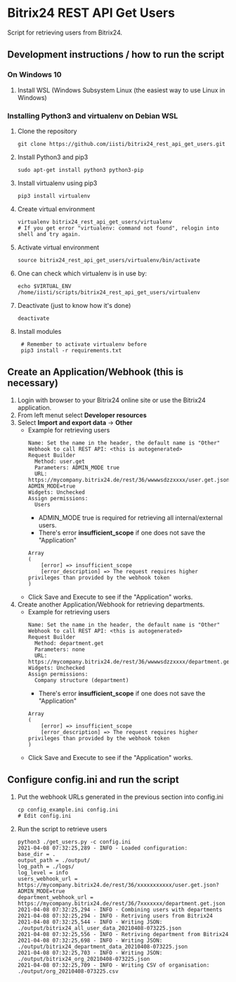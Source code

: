 # Bitrix24 REST API Get Users
Script for retrieving users from Bitrix24.

## Development instructions / how to run the script
### On Windows 10
1. Install WSL (Windows Subsystem Linux (the easiest way to use Linux in Windows)

### Installing Python3 and virtualenv on Debian WSL
1. Clone the repository

       git clone https://github.com/iisti/bitrix24_rest_api_get_users.git
1. Install Python3 and pip3

       sudo apt-get install python3 python3-pip
1. Install virtualenv using pip3

       pip3 install virtualenv
1. Create virtual environment

       virtualenv bitrix24_rest_api_get_users/virtualenv
       # If you get error "virtualenv: command not found", relogin into shell and try again.
1. Activate virtual environment

       source bitrix24_rest_api_get_users/virtualenv/bin/activate
1. One can check which virtualenv is in use by:

       echo $VIRTUAL_ENV
       /home/iisti/scripts/bitrix24_rest_api_get_users/virtualenv
1. Deactivate (just to know how it's done)

       deactivate

1. Install modules

        # Remember to activate virtualenv before
        pip3 install -r requirements.txt



## Create an Application/Webhook (this is necessary)
1. Login with browser to your Bitrix24 online site or use the Bitrix24 application.
1. From left menut select **Developer resources**
1. Select **Import and export data** -> **Other**
    * Example for retrieving users
      ~~~
      Name: Set the name in the header, the default name is "Other"
      Webhook to call REST API: <this is autogenerated>
      Request Builder
        Method: user.get
        Parameters: ADMIN_MODE true
        URL: https://mycompany.bitrix24.de/rest/36/wwwwsdzzxxxx/user.get.json?ADMIN_MODE=true
      Widgets: Unchecked
      Assign permissions:
        Users
      ~~~
         * ADMIN_MODE true is required for retrieving all internal/external users.
         * There's error **insufficient_scope** if one does not save the "Application"
         ~~~
         Array
         (
             [error] => insufficient_scope
             [error_description] => The request requires higher privileges than provided by the webhook token
         )
         ~~~
    * Click Save and Execute to see if the "Application" works.
1. Create another Application/Webhook for retrieving departments.
    * Example for retrieving users
      ~~~
      Name: Set the name in the header, the default name is "Other"
      Webhook to call REST API: <this is autogenerated>
      Request Builder
        Method: department.get
        Parameters: none
        URL: https://mycompany.bitrix24.de/rest/36/wwwwsdzzxxxx/department.get.json
      Widgets: Unchecked
      Assign permissions:
        Company structure (department)
      ~~~
         * There's error **insufficient_scope** if one does not save the "Application"
         ~~~
         Array
         (
             [error] => insufficient_scope
             [error_description] => The request requires higher privileges than provided by the webhook token
         )
         ~~~
    * Click Save and Execute to see if the "Application" works.

## Configure config.ini and run the script
1. Put the webhook URLs generated in the previous section into config.ini
    ~~~
    cp config_example.ini config.ini
    # Edit config.ini
    ~~~
1. Run the script to retrieve users
    ~~~
    python3 ./get_users.py -c config.ini
    2021-04-08 07:32:25,289 - INFO - Loaded configuration:
    base_dir = .
    output_path = ./output/
    log_path = ./logs/
    log_level = info
    users_webhook_url = https://mycompany.bitrix24.de/rest/36/xxxxxxxxxxx/user.get.json?ADMIN_MODE=true
    department_webhook_url = https://mycompany.bitrix24.de/rest/36/7xxxxxxx/department.get.json
    2021-04-08 07:32:25,294 - INFO - Combining users with departments
    2021-04-08 07:32:25,294 - INFO - Retriving users from Bitrix24
    2021-04-08 07:32:25,544 - INFO - Writing JSON: ./output/bitrix24_all_user_data_20210408-073225.json
    2021-04-08 07:32:25,556 - INFO - Retriving department from Bitrix24
    2021-04-08 07:32:25,698 - INFO - Writing JSON: ./output/bitrix24_department_data_20210408-073225.json
    2021-04-08 07:32:25,703 - INFO - Writing JSON: ./output/bitrix24_org_20210408-073225.json
    2021-04-08 07:32:25,709 - INFO - Writing CSV of organisation: ./output/org_20210408-073225.csv
    ~~~
